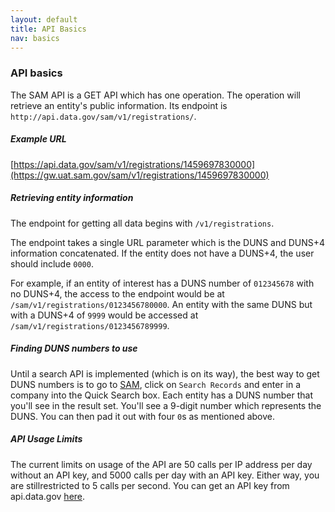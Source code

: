 ```yaml
---
layout: default
title: API Basics
nav: basics
---
```


### API basics

The SAM API is a GET API which has one operation. The operation will retrieve an entity's public information. Its endpoint is ```http://api.data.gov/sam/v1/registrations/```. 

##### Example URL

[https://api.data.gov/sam/v1/registrations/1459697830000](https://gw.uat.sam.gov/sam/v1/registrations/1459697830000)

##### Retrieving entity information
The endpoint for getting all data begins with ```/v1/registrations```. 

The endpoint takes a single URL parameter which is the DUNS and DUNS+4 information concatenated. If the entity does not have a DUNS+4, the user should include ```0000```. 

For example, if an entity of interest has a DUNS number of ```012345678``` with no DUNS+4, the access to the endpoint would be at ```/sam/v1/registrations/0123456780000```. An entity with the same DUNS but with a DUNS+4 of ```9999``` would be accessed at ```/sam/v1/registrations/0123456789999```.

##### Finding DUNS numbers to use

Until a search API is implemented (which is on its way), the best way to get DUNS numbers is to go to [SAM](http://www.sam.gov), click on ```Search Records``` and enter in a company into the Quick Search box. Each entity has a DUNS number that you'll see in the result set. You'll see a 9-digit number which represents the DUNS. You can then pad it out with four ```0```s as mentioned above.

##### API Usage Limits

The current limits on usage of the API are 50 calls per IP address per day without an API key, and 5000 calls per day with an API key. Either way, you are stillrestricted to 5 calls per second. You can get an API key from api.data.gov [here](https://api.data.gov/signup). 

<body id="basics"></body>

